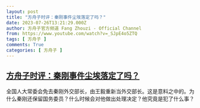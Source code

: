 ```yaml
---
layout: post
title: "方舟子时评：秦刚事件尘埃落定了吗？"
date: 2023-07-26T13:21:29.000Z
author: 方舟子官方频道 Fang Zhouzi - Official Channel
from: https://www.youtube.com/watch?v=_SJpE4o5ZTQ
tags: [ 方舟子 ]
comments: True
categories: [ 方舟子 ]
---
```

<!--1690377689000-->
[方舟子时评：秦刚事件尘埃落定了吗？](https://www.youtube.com/watch?v=_SJpE4o5ZTQ)
------

<div>
全国人大常委会免去秦刚外交部长，由王毅重新当外交部长。这是意料之中的。为什么秦刚还保留国务委员？什么时候会对他做出处理决定？他究竟是犯了什么事？
</div>
